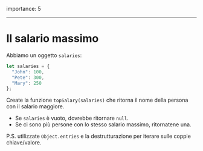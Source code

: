 importance: 5

---

# Il salario massimo

Abbiamo un oggetto `salaries`:

```js
let salaries = {
  "John": 100,
  "Pete": 300,
  "Mary": 250
};
```

Create la funzione `topSalary(salaries)` che ritorna il nome della persona con il salario maggiore.

- Se `salaries` è vuoto, dovrebbe ritornare `null`.
- Se ci sono più persone con lo stesso salario massimo, ritornatene una.

P.S. utilizzate `Object.entries` e la destrutturazione per iterare sulle coppie chiave/valore.
